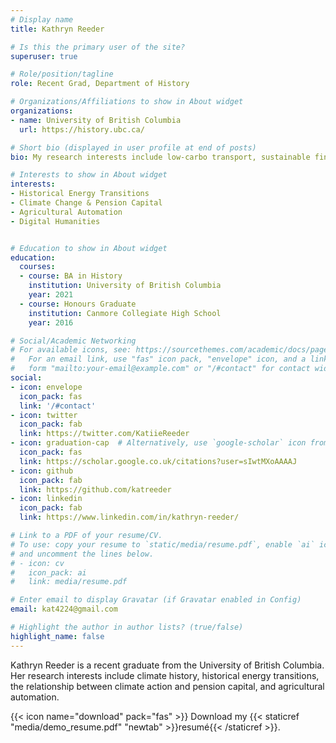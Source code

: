 ```yaml
---
# Display name
title: Kathryn Reeder

# Is this the primary user of the site?
superuser: true

# Role/position/tagline
role: Recent Grad, Department of History

# Organizations/Affiliations to show in About widget
organizations:
- name: University of British Columbia
  url: https://history.ubc.ca/ 

# Short bio (displayed in user profile at end of posts)
bio: My research interests include low-carbo transport, sustainable finance, and environmental history. 

# Interests to show in About widget
interests:
- Historical Energy Transitions 
- Climate Change & Pension Capital 
- Agricultural Automation 
- Digital Humanities


# Education to show in About widget
education:
  courses:
  - course: BA in History 
    institution: University of British Columbia 
    year: 2021
  - course: Honours Graduate 
    institution: Canmore Collegiate High School 
    year: 2016

# Social/Academic Networking
# For available icons, see: https://sourcethemes.com/academic/docs/page-builder/#icons
#   For an email link, use "fas" icon pack, "envelope" icon, and a link in the
#   form "mailto:your-email@example.com" or "/#contact" for contact widget.
social:
- icon: envelope
  icon_pack: fas
  link: '/#contact'
- icon: twitter
  icon_pack: fab
  link: https://twitter.com/KatiieReeder 
- icon: graduation-cap  # Alternatively, use `google-scholar` icon from `ai` icon pack
  icon_pack: fas
  link: https://scholar.google.co.uk/citations?user=sIwtMXoAAAAJ
- icon: github
  icon_pack: fab
  link: https://github.com/katreeder 
- icon: linkedin
  icon_pack: fab
  link: https://www.linkedin.com/in/kathryn-reeder/ 

# Link to a PDF of your resume/CV.
# To use: copy your resume to `static/media/resume.pdf`, enable `ai` icons in `params.toml`, 
# and uncomment the lines below.
# - icon: cv
#   icon_pack: ai
#   link: media/resume.pdf

# Enter email to display Gravatar (if Gravatar enabled in Config)
email: kat4224@gmail.com

# Highlight the author in author lists? (true/false)
highlight_name: false
---
```


Kathryn Reeder is a recent graduate from the University of British Columbia. Her research interests include climate history, historical energy transitions, the relationship between climate action and pension capital, and agricultural automation. 


{{< icon name="download" pack="fas" >}} Download my {{< staticref "media/demo_resume.pdf" "newtab" >}}resumé{{< /staticref >}}.
